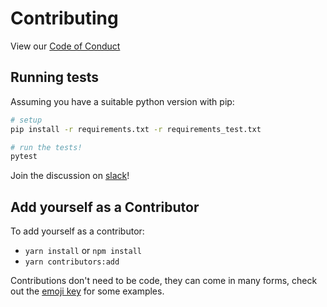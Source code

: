 # Contributing
View our [Code of Conduct](https://github.com/tophat/getting-started/blob/master/code-of-conduct.md)

## Running tests
Assuming you have a suitable python version with pip:

```bash
# setup
pip install -r requirements.txt -r requirements_test.txt

# run the tests!
pytest
```

Join the discussion on [slack](https://opensource.tophat.com/slack)!

## Add yourself as a Contributor
To add yourself as a contributor:
- `yarn install` or `npm install`
- `yarn contributors:add`

Contributions don't need to be code, they can come in many forms, check out the [emoji key](https://github.com/kentcdodds/all-contributors#emoji-key) for some examples.
